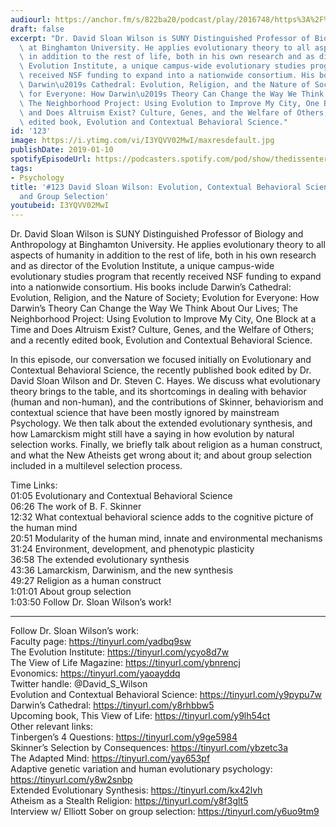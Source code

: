 ```yaml
---
audiourl: https://anchor.fm/s/822ba20/podcast/play/2016748/https%3A%2F%2Fd3ctxlq1ktw2nl.cloudfront.net%2Fproduction%2F2019-0-1%2F7778072-44100-2-34b4c1c0f309e.m4a
draft: false
excerpt: "Dr. David Sloan Wilson is SUNY Distinguished Professor of Biology and Anthropology\
  \ at Binghamton University. He applies evolutionary theory to all aspects of humanity\
  \ in addition to the rest of life, both in his own research and as director of the\
  \ Evolution Institute, a unique campus-wide evolutionary studies program that recently\
  \ received NSF funding to expand into a nationwide consortium. His books include\
  \ Darwin\u2019s Cathedral: Evolution, Religion, and the Nature of Society; Evolution\
  \ for Everyone: How Darwin\u2019s Theory Can Change the Way We Think About Our Lives;\
  \ The Neighborhood Project: Using Evolution to Improve My City, One Block at a Time\
  \ and Does Altruism Exist? Culture, Genes, and the Welfare of Others; and a recently\
  \ edited book, Evolution and Contextual Behavioral Science."
id: '123'
image: https://i.ytimg.com/vi/I3YQVV02MwI/maxresdefault.jpg
publishDate: 2019-01-10
spotifyEpisodeUrl: https://podcasters.spotify.com/pod/show/thedissenter/episodes/123-David-Sloan-Wilson-Evolution--Contextual-Behavioral-Science--Religion--and-Group-Selection-e2s21c
tags:
- Psychology
title: '#123 David Sloan Wilson: Evolution, Contextual Behavioral Science, Religion,
  and Group Selection'
youtubeid: I3YQVV02MwI
---
```

<div class="timelinks">

Dr. David Sloan Wilson is SUNY Distinguished Professor of Biology and Anthropology at Binghamton University. He applies evolutionary theory to all aspects of humanity in addition to the rest of life, both in his own research and as director of the Evolution Institute, a unique campus-wide evolutionary studies program that recently received NSF funding to expand into a nationwide consortium. His books include Darwin’s Cathedral: Evolution, Religion, and the Nature of Society; Evolution for Everyone: How Darwin’s Theory Can Change the Way We Think About Our Lives; The Neighborhood Project: Using Evolution to Improve My City, One Block at a Time and Does Altruism Exist? Culture, Genes, and the Welfare of Others; and a recently edited book, Evolution and Contextual Behavioral Science.

In this episode, our conversation we focused initially on Evolutionary and Contextual Behavioral Science, the recently published book edited by Dr. David Sloan Wilson and Dr. Steven C. Hayes. We discuss what evolutionary theory brings to the table, and its shortcomings in dealing with behavior (human and non-human), and the contributions of Skinner, behaviorism and contextual science that have been mostly ignored by mainstream Psychology. We then talk about the extended evolutionary synthesis, and how Lamarckism might still have a saying in how evolution by natural selection works. Finally, we briefly talk about religion as a human construct, and what the New Atheists get wrong about it; and about group selection included in a multilevel selection process.

Time Links:  
<time>01:05</time> Evolutionary and Contextual Behavioral Science  
<time>06:26</time> The work of B. F. Skinner                            
<time>12:32</time> What contextual behavioral science adds to the cognitive picture of the human mind              
<time>20:51</time> Modularity of the human mind, innate and environmental mechanisms            
<time>31:24</time> Environment, development, and phenotypic plasticity     
<time>36:58</time> The extended evolutionary synthesis        
<time>43:36</time> Lamarckism, Darwinism, and the new synthesis         
<time>49:27</time> Religion as a human construct      
<time>1:01:01</time> About group selection  
<time>1:03:50</time> Follow Dr. Sloan Wilson’s work!

---

Follow Dr. Sloan Wilson’s work:  
Faculty page: https://tinyurl.com/yadbq9sw  
The Evolution Institute: https://tinyurl.com/ycyo8d7w  
The View of Life Magazine: https://tinyurl.com/ybnrencj  
Evonomics: https://tinyurl.com/yaoayddq  
Twitter handle: @David_S_Wilson  
Evolution and Contextual Behavioral Science: https://tinyurl.com/y9pypu7w  
Darwin’s Cathedral: https://tinyurl.com/y8rhbbw5  
Upcoming book, This View of Life: https://tinyurl.com/y9lh54ct  
Other relevant links:  
Tinbergen’s 4 Questions: https://tinyurl.com/y9ge5984  
Skinner’s Selection by Consequences: https://tinyurl.com/ybzetc3a  
The Adapted Mind: https://tinyurl.com/yay653pf  
Adaptive genetic variation and human evolutionary psychology: https://tinyurl.com/y8w2snbp  
Extended Evolutionary Synthesis: https://tinyurl.com/kx42lvh  
Atheism as a Stealth Religion: https://tinyurl.com/y8f3glt5  
Interview w/ Elliott Sober on group selection: https://tinyurl.com/y6uo9tm9
</div>

